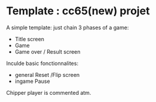
# Template : cc65(new) projet

A simple template: just chain 3 phases of a game:
- Title screen
- Game
- Game over / Result screen


Inculde basic fonctionnalites:
- general Reset /Flip screen
- ingame Pause

Chipper player is commented atm.